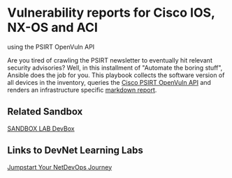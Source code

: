 Vulnerability reports for Cisco IOS, NX-OS and ACI 
==================================================
using the PSIRT OpenVuln API

Are you tired of crawling the PSIRT newsletter to eventually hit relevant security advisories? Well, in this installment of "Automate the boring stuff", Ansible does the job for you. This playbook collects the software version of all devices in the inventory, queries the [Cisco PSIRT OpenVuln API](https://developer.cisco.com/psirt/) and renders an infrastructure specific [markdown report](https://github.com/NWMichl/openvuln/blob/main/openvuln.md).

## Related Sandbox
[SANDBOX LAB DevBox](https://devnetsandbox.cisco.com/RM/Diagram/Index/f1a51f3b-3377-444d-97f0-5ad300d976be?diagramType=Topology)

## Links to DevNet Learning Labs
[Jumpstart Your NetDevOps Journey](https://developer.cisco.com/learning/tracks/netdevops)
